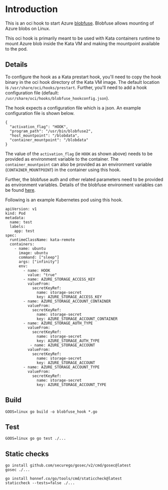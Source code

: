 # Introduction

This is an oci hook to start Azure [blobfuse](https://github.com/Azure/azure-storage-fuse/blob/main/README.md#features).
Blobfuse allows mounting of Azure blobs on Linux. 

This oci hook is primarily meant to be used with Kata containers runtime to mount Azure blob inside the Kata VM and making the mountpoint available to the pod.

## Details

To configure the hook as a Kata prestart hook, you'll need to copy the hook binary in the oci hook directory of the Kata VM image.
The default location is `/usr/share/oci/hooks/prestart`.
Further, you'll need to add a hook configuration file (default: `/usr/share/oci/hooks/blobfuse_hookconfig.json`).

The hook expects a configuration file which is a json. An example configuration file is shown below.
```
{
  "activation_flag": "HOOK",
  "program_path": "/usr/bin/blobfuse2",
  "host_mountpoint": "/blobdata",
  "container_mountpoint": "/blobdata"
}
```

The value of the `activation_flag` (ie `HOOK` as shown above) needs to be provided as environment variable to the container.
The `container_mountpoint` can also be provided as an environment variable (`CONTAINER_MOUNTPOINT`) in the container using this hook.

Further, the blobfuse auth and other related parameters need to be provided as environment variables. Details of the blobfuse environment variables can be found [here](https://github.com/Azure/azure-storage-fuse#environment-variables).

Following is an example Kubernetes pod using this hook.
```
apiVersion: v1
kind: Pod
metadata:
  name: test
  labels:
    app: test
spec:
  runtimeClassName: kata-remote
  containers:
    - name: ubuntu
      image: ubuntu
      command: ["sleep"]
      args: ["infinity"]
      env:      
        - name: HOOK
          value: "true"
        - name: AZURE_STORAGE_ACCESS_KEY
          valueFrom:
            secretKeyRef:
              name: storage-secret
              key: AZURE_STORAGE_ACCESS_KEY
        - name: AZURE_STORAGE_ACCOUNT_CONTAINER
          valueFrom:
            secretKeyRef:
              name: storage-secret
              key: AZURE_STORAGE_ACCOUNT_CONTAINER
        - name: AZURE_STORAGE_AUTH_TYPE
          valueFrom:
            secretKeyRef:
              name: storage-secret
              key: AZURE_STORAGE_AUTH_TYPE
           - name: AZURE_STORAGE_ACCOUNT
          valueFrom:
            secretKeyRef:
              name: storage-secret
              key: AZURE_STORAGE_ACCOUNT
        - name: AZURE_STORAGE_ACCOUNT_TYPE
          valueFrom:
            secretKeyRef:
              name: storage-secret
              key: AZURE_STORAGE_ACCOUNT_TYPE  

```

## Build

```
GOOS=linux go build -o blobfuse_hook *.go
```

## Test

```
GOOS=linux go go test ./...
```

## Static checks


```
go install github.com/securego/gosec/v2/cmd/gosec@latest
gosec ./...
```

```
go install honnef.co/go/tools/cmd/staticcheck@latest
staticcheck --tests=false ./...
```